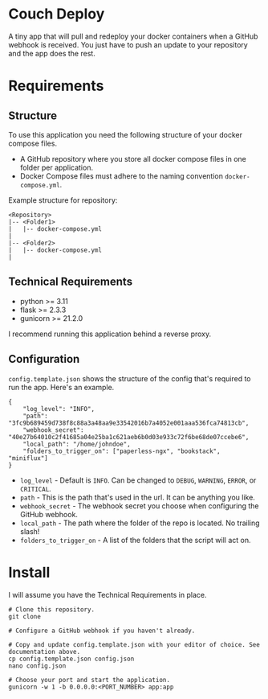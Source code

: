 # Couch Deploy
A tiny app that will pull and redeploy your docker containers when a GitHub webhook is received. You just have to push an update to your repository and the app does the rest.

# Requirements
## Structure
To use this application you need the following structure of your docker compose files.
- A GitHub repository where you store all docker compose files in one folder per application.
- Docker Compose files must adhere to the naming convention `docker-compose.yml`.

Example structure for repository:
```
<Repository>
|-- <Folder1>
|   |-- docker-compose.yml
|
|-- <Folder2>
|   |-- docker-compose.yml
|
```

## Technical Requirements
- python >= 3.11
- flask >= 2.3.3
- gunicorn >= 21.2.0

I recommend running this application behind a reverse proxy.

## Configuration
`config.template.json` shows the structure of the config that's required to run the app. Here's an example.
```
{
    "log_level": "INFO",
    "path": "3fc9b689459d738f8c88a3a48aa9e33542016b7a4052e001aaa536fca74813cb",
    "webhook_secret": "40e27b64010c2f41685a04e25ba1c621aeb6b0d03e933c72f6be68de07ccebe6",
    "local_path": "/home/johndoe",
    "folders_to_trigger_on": ["paperless-ngx", "bookstack", "miniflux"]
}
```
- `log_level` - Default is `INFO`. Can be changed to `DEBUG`, `WARNING`, `ERROR`, or `CRITICAL`.
- `path` - This is the path that's used in the url. It can be anything you like.
- `webhook_secret` - The webhook secret you choose when configuring the GitHub webhook.
- `local_path` - The path where the folder of the repo is located. No trailing slash!
- `folders_to_trigger_on` - A list of the folders that the script will act on.

# Install
I will assume you have the Technical Requirements in place.

```
# Clone this repository.
git clone

# Configure a GitHub webhook if you haven't already.

# Copy and update config.template.json with your editor of choice. See documentation above.
cp config.template.json config.json
nano config.json

# Choose your port and start the application.
gunicorn -w 1 -b 0.0.0.0:<PORT_NUMBER> app:app
```
